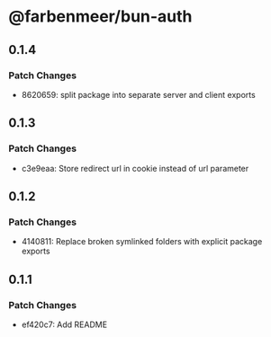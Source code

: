 # @farbenmeer/bun-auth

## 0.1.4

### Patch Changes

- 8620659: split package into separate server and client exports

## 0.1.3

### Patch Changes

- c3e9eaa: Store redirect url in cookie instead of url parameter

## 0.1.2

### Patch Changes

- 4140811: Replace broken symlinked folders with explicit package exports

## 0.1.1

### Patch Changes

- ef420c7: Add README
